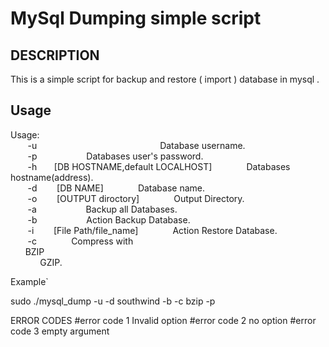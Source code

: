# MySql Dumping simple script
## DESCRIPTION
This is a simple script for backup and restore ( import ) database in mysql .<br>

## Usage 
Usage: <br> 
&nbsp;&nbsp;&nbsp;&nbsp;&nbsp;&nbsp; -u &nbsp;&nbsp;&nbsp;&nbsp;&nbsp;&nbsp;&nbsp;&nbsp;&nbsp;&nbsp;&nbsp;&nbsp;&nbsp;&nbsp;&nbsp;&nbsp;&nbsp;&nbsp;&nbsp;&nbsp;&nbsp;&nbsp;&nbsp;&nbsp;&nbsp;&nbsp;&nbsp;&nbsp;&nbsp;&nbsp;&nbsp;&nbsp;&nbsp;&nbsp;&nbsp;&nbsp;&nbsp;&nbsp;&nbsp;&nbsp;&nbsp;&nbsp;&nbsp;&nbsp;&nbsp;&nbsp;&nbsp;&nbsp; Database username.<br> 
&nbsp;&nbsp;&nbsp;&nbsp;&nbsp;&nbsp; -p &nbsp;&nbsp;&nbsp;&nbsp;&nbsp;&nbsp;&nbsp;&nbsp;&nbsp;&nbsp;&nbsp;&nbsp;&nbsp;&nbsp;&nbsp;&nbsp;&nbsp;&nbsp; Databases user's password.<br> 
&nbsp;&nbsp;&nbsp;&nbsp;&nbsp;&nbsp; -h &nbsp;&nbsp;&nbsp;&nbsp;&nbsp; [DB HOSTNAME,default LOCALHOST] &nbsp;&nbsp;&nbsp;&nbsp;&nbsp;&nbsp;&nbsp;&nbsp;&nbsp;&nbsp;&nbsp;&nbsp; Databases hostname(address).<br> 
&nbsp;&nbsp;&nbsp;&nbsp;&nbsp;&nbsp; -d &nbsp;&nbsp;&nbsp;&nbsp;&nbsp;&nbsp; [DB NAME] &nbsp;&nbsp;&nbsp;&nbsp;&nbsp;&nbsp;&nbsp;&nbsp;&nbsp;&nbsp;&nbsp;&nbsp; Database name.<br> 
&nbsp;&nbsp;&nbsp;&nbsp;&nbsp;&nbsp; -o &nbsp;&nbsp;&nbsp;&nbsp;&nbsp;&nbsp; [OUTPUT diroctory] &nbsp;&nbsp;&nbsp;&nbsp;&nbsp;&nbsp;&nbsp;&nbsp;&nbsp;&nbsp;&nbsp;&nbsp; Output Directory.<br> 
&nbsp;&nbsp;&nbsp;&nbsp;&nbsp;&nbsp; -a &nbsp;&nbsp;&nbsp;&nbsp;&nbsp;&nbsp;&nbsp;&nbsp;&nbsp;&nbsp;&nbsp;&nbsp;&nbsp;&nbsp;&nbsp;&nbsp;&nbsp;&nbsp; Backup all Databases.<br>
&nbsp;&nbsp;&nbsp;&nbsp;&nbsp;&nbsp; -b &nbsp;&nbsp;&nbsp;&nbsp;&nbsp;&nbsp;&nbsp;&nbsp;&nbsp;&nbsp;&nbsp;&nbsp;&nbsp;&nbsp;&nbsp;&nbsp;&nbsp;&nbsp; Action Backup Database.<br> 
&nbsp;&nbsp;&nbsp;&nbsp;&nbsp;&nbsp; -i &nbsp;&nbsp;&nbsp;&nbsp;&nbsp;&nbsp; [File Path/file_name] &nbsp;&nbsp;&nbsp;&nbsp;&nbsp;&nbsp;&nbsp;&nbsp;&nbsp;&nbsp;&nbsp;&nbsp; Action Restore Database.<br> 
&nbsp;&nbsp;&nbsp;&nbsp;&nbsp;&nbsp; -c &nbsp;&nbsp;&nbsp;&nbsp;&nbsp;&nbsp;&nbsp;&nbsp;&nbsp;&nbsp;&nbsp;&nbsp; Compress with <br> &nbsp;&nbsp;&nbsp;&nbsp;&nbsp; BZIP <br> &nbsp;&nbsp;&nbsp;&nbsp;&nbsp;&nbsp;&nbsp;&nbsp;&nbsp;&nbsp;&nbsp; GZIP.<br>

Example`

sudo ./mysql_dump -u -d southwind -b -c bzip -p

ERROR CODES #error code 1 Invalid option #error code 2 no option #error code 3 empty argument
